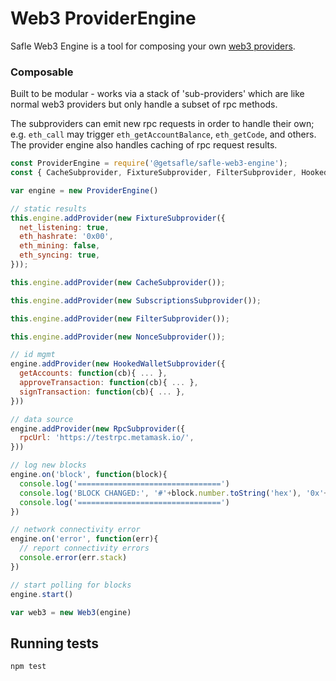 # Web3 ProviderEngine

Safle Web3 Engine is a tool for composing your own [web3 providers](https://github.com/ethereum/wiki/wiki/JavaScript-API#web3).

### Composable

Built to be modular - works via a stack of 'sub-providers' which are like normal web3 providers but only handle a subset of rpc methods.

The subproviders can emit new rpc requests in order to handle their own;  e.g. `eth_call` may trigger `eth_getAccountBalance`, `eth_getCode`, and others.
The provider engine also handles caching of rpc request results.

```js
const ProviderEngine = require('@getsafle/safle-web3-engine');
const { CacheSubprovider, FixtureSubprovider, FilterSubprovider, HookedWalletSubprovider, NonceSubprovider, SubscriptionsSubprovider, RpcSubprovider } = require('@getsafle/safle-web3-engine/subproviders');

var engine = new ProviderEngine()

// static results
this.engine.addProvider(new FixtureSubprovider({
  net_listening: true,
  eth_hashrate: '0x00',
  eth_mining: false,
  eth_syncing: true,
}));

this.engine.addProvider(new CacheSubprovider());

this.engine.addProvider(new SubscriptionsSubprovider());

this.engine.addProvider(new FilterSubprovider());

this.engine.addProvider(new NonceSubprovider());

// id mgmt
engine.addProvider(new HookedWalletSubprovider({
  getAccounts: function(cb){ ... },
  approveTransaction: function(cb){ ... },
  signTransaction: function(cb){ ... },
}))

// data source
engine.addProvider(new RpcSubprovider({
  rpcUrl: 'https://testrpc.metamask.io/',
}))

// log new blocks
engine.on('block', function(block){
  console.log('================================')
  console.log('BLOCK CHANGED:', '#'+block.number.toString('hex'), '0x'+block.hash.toString('hex'))
  console.log('================================')
})

// network connectivity error
engine.on('error', function(err){
  // report connectivity errors
  console.error(err.stack)
})

// start polling for blocks
engine.start()

var web3 = new Web3(engine)
```
## Running tests

```bash
npm test
```

